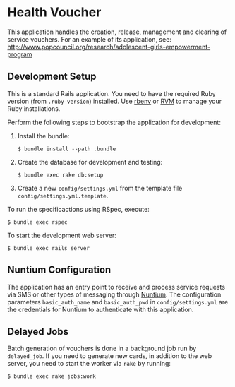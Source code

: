 # Health Voucher

This application handles the creation, release, management and clearing of
service vouchers. For an example of its application, see:
http://www.popcouncil.org/research/adolescent-girls-empowerment-program


## Development Setup

This is a standard Rails application. You need to have the required Ruby version
(from `.ruby-version`) installed. Use [rbenv](https://github.com/rbenv/rbenv) or
[RVM](https://rvm.io/) to manage your Ruby installations.

Perform the following steps to bootstrap the application for development:

1. Install the bundle:

    ```
    $ bundle install --path .bundle
    ```

2. Create the database for development and testing:

    ```
    $ bundle exec rake db:setup
    ```

3. Create a new `config/settings.yml` from the template file
   `config/settings.yml.template`.

To run the specificactions using RSpec, execute:

    $ bundle exec rspec

To start the development web server:

    $ bundle exec rails server


## Nuntium Configuration

The application has an entry point to receive and process service requests via
SMS or other types of messaging through [Nuntium](http://nuntium.instedd.org). The
configuration parameters `basic_auth_name` and `basic_auth_pwd` in
`config/settings.yml` are the credentials for Nuntium to authenticate with this
application.


## Delayed Jobs

Batch generation of vouchers is done in a background job run by `delayed_job`.
If you need to generate new cards, in addition to the web server, you need to
start the worker via `rake` by running:

    $ bundle exec rake jobs:work
